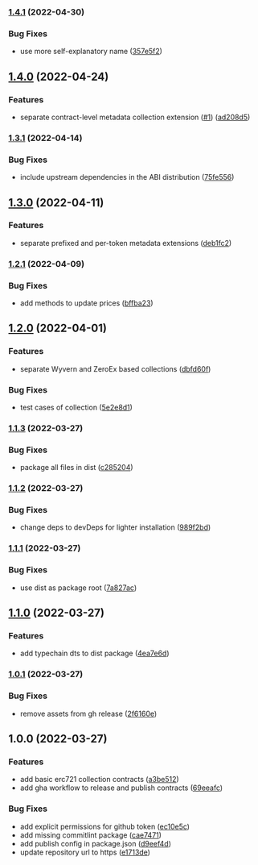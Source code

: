 ### [1.4.1](https://github.com/0xflair/evm-contracts/compare/v1.4.0...v1.4.1) (2022-04-30)


### Bug Fixes

* use more self-explanatory name ([357e5f2](https://github.com/0xflair/evm-contracts/commit/357e5f21397001d4da26dbe3090863f90fb83dab))

## [1.4.0](https://github.com/0xflair/evm-contracts/compare/v1.3.1...v1.4.0) (2022-04-24)


### Features

* separate contract-level metadata collection extension ([#1](https://github.com/0xflair/evm-contracts/issues/1)) ([ad208d5](https://github.com/0xflair/evm-contracts/commit/ad208d565397b14de85130930ab2f8f0a1cc4c42))

### [1.3.1](https://github.com/0xflair/evm-contracts/compare/v1.3.0...v1.3.1) (2022-04-14)


### Bug Fixes

* include upstream dependencies in the ABI distribution ([75fe556](https://github.com/0xflair/evm-contracts/commit/75fe556e39afe8f3de0d5d6cb48194878e12ba85))

## [1.3.0](https://github.com/0xflair/evm-contracts/compare/v1.2.1...v1.3.0) (2022-04-11)


### Features

* separate prefixed and per-token metadata extensions ([deb1fc2](https://github.com/0xflair/evm-contracts/commit/deb1fc2d21363c686cd5b8b377168208f9f6ce1d))

### [1.2.1](https://github.com/0xflair/evm-contracts/compare/v1.2.0...v1.2.1) (2022-04-09)


### Bug Fixes

* add methods to update prices ([bffba23](https://github.com/0xflair/evm-contracts/commit/bffba23eaf4e4d7a3b12478aa9826af4d6e62b41))

## [1.2.0](https://github.com/0xflair/evm-contracts/compare/v1.1.3...v1.2.0) (2022-04-01)


### Features

* separate Wyvern and ZeroEx based collections ([dbfd60f](https://github.com/0xflair/evm-contracts/commit/dbfd60fc72bda5031152cf9e66ccec19ff7ecd58))


### Bug Fixes

* test cases of collection ([5e2e8d1](https://github.com/0xflair/evm-contracts/commit/5e2e8d139d4666b62f7166b3676f550853d840f1))

### [1.1.3](https://github.com/0xflair/evm-contracts/compare/v1.1.2...v1.1.3) (2022-03-27)


### Bug Fixes

* package all files in dist ([c285204](https://github.com/0xflair/evm-contracts/commit/c2852044b95f7ba8a8600115db70b529252a8fc8))

### [1.1.2](https://github.com/0xflair/evm-contracts/compare/v1.1.1...v1.1.2) (2022-03-27)


### Bug Fixes

* change deps to devDeps for lighter installation ([989f2bd](https://github.com/0xflair/evm-contracts/commit/989f2bdaae7802332d6fc2779ce00c1a84471216))

### [1.1.1](https://github.com/0xflair/evm-contracts/compare/v1.1.0...v1.1.1) (2022-03-27)


### Bug Fixes

* use dist as package root ([7a827ac](https://github.com/0xflair/evm-contracts/commit/7a827acd77f119c8a05318155451049d4bef4ffe))

## [1.1.0](https://github.com/0xflair/evm-contracts/compare/v1.0.1...v1.1.0) (2022-03-27)


### Features

* add typechain dts to dist package ([4ea7e6d](https://github.com/0xflair/evm-contracts/commit/4ea7e6d934a13a7ab12add9e7e31741020907dcc))

### [1.0.1](https://github.com/0xflair/evm-contracts/compare/v1.0.0...v1.0.1) (2022-03-27)


### Bug Fixes

* remove assets from gh release ([2f6160e](https://github.com/0xflair/evm-contracts/commit/2f6160ee3add026ba619a9c5e39b3bc162f5be65))

## 1.0.0 (2022-03-27)


### Features

* add basic erc721 collection contracts ([a3be512](https://github.com/0xflair/evm-contracts/commit/a3be512d1402af6d3d5f8c644ba408214acd5af1))
* add gha workflow to release and publish contracts ([69eeafc](https://github.com/0xflair/evm-contracts/commit/69eeafcf55ab73f0518272c89fbc64bdf6083b30))


### Bug Fixes

* add explicit permissions for github token ([ec10e5c](https://github.com/0xflair/evm-contracts/commit/ec10e5ce8b2749e040cc1bf9a99df35d43ce8c80))
* add missing commitlint package ([cae7471](https://github.com/0xflair/evm-contracts/commit/cae74710e02837d3f65eaf112dc5aaa328ea6d90))
* add publish config in package.json ([d9eef4d](https://github.com/0xflair/evm-contracts/commit/d9eef4d8f14b177af05febccb0390f12e98a24a8))
* update repository url to https ([e1713de](https://github.com/0xflair/evm-contracts/commit/e1713def0364c7a6e558f18d1e9785f2a1386c23))
